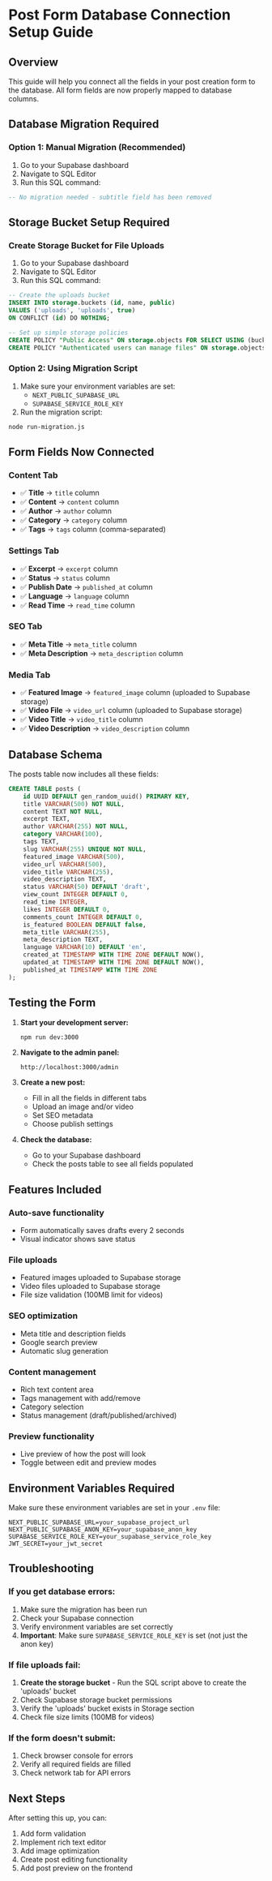 # Post Form Database Connection Setup Guide

## Overview
This guide will help you connect all the fields in your post creation form to the database. All form fields are now properly mapped to database columns.

## Database Migration Required

### Option 1: Manual Migration (Recommended)
1. Go to your Supabase dashboard
2. Navigate to SQL Editor
3. Run this SQL command:
```sql
-- No migration needed - subtitle field has been removed
```

## Storage Bucket Setup Required

### Create Storage Bucket for File Uploads
1. Go to your Supabase dashboard
2. Navigate to SQL Editor
3. Run this SQL command:
```sql
-- Create the uploads bucket
INSERT INTO storage.buckets (id, name, public)
VALUES ('uploads', 'uploads', true)
ON CONFLICT (id) DO NOTHING;

-- Set up simple storage policies
CREATE POLICY "Public Access" ON storage.objects FOR SELECT USING (bucket_id = 'uploads');
CREATE POLICY "Authenticated users can manage files" ON storage.objects FOR ALL USING (bucket_id = 'uploads' AND auth.role() = 'authenticated');
```

### Option 2: Using Migration Script
1. Make sure your environment variables are set:
   - `NEXT_PUBLIC_SUPABASE_URL`
   - `SUPABASE_SERVICE_ROLE_KEY`
2. Run the migration script:
```bash
node run-migration.js
```

## Form Fields Now Connected

### Content Tab
- ✅ **Title** → `title` column
- ✅ **Content** → `content` column
- ✅ **Author** → `author` column
- ✅ **Category** → `category` column
- ✅ **Tags** → `tags` column (comma-separated)

### Settings Tab
- ✅ **Excerpt** → `excerpt` column
- ✅ **Status** → `status` column
- ✅ **Publish Date** → `published_at` column
- ✅ **Language** → `language` column
- ✅ **Read Time** → `read_time` column

### SEO Tab
- ✅ **Meta Title** → `meta_title` column
- ✅ **Meta Description** → `meta_description` column

### Media Tab
- ✅ **Featured Image** → `featured_image` column (uploaded to Supabase storage)
- ✅ **Video File** → `video_url` column (uploaded to Supabase storage)
- ✅ **Video Title** → `video_title` column
- ✅ **Video Description** → `video_description` column

## Database Schema

The posts table now includes all these fields:
```sql
CREATE TABLE posts (
    id UUID DEFAULT gen_random_uuid() PRIMARY KEY,
    title VARCHAR(500) NOT NULL,
    content TEXT NOT NULL,
    excerpt TEXT,
    author VARCHAR(255) NOT NULL,
    category VARCHAR(100),
    tags TEXT,
    slug VARCHAR(255) UNIQUE NOT NULL,
    featured_image VARCHAR(500),
    video_url VARCHAR(500),
    video_title VARCHAR(255),
    video_description TEXT,
    status VARCHAR(50) DEFAULT 'draft',
    view_count INTEGER DEFAULT 0,
    read_time INTEGER,
    likes INTEGER DEFAULT 0,
    comments_count INTEGER DEFAULT 0,
    is_featured BOOLEAN DEFAULT false,
    meta_title VARCHAR(255),
    meta_description TEXT,
    language VARCHAR(10) DEFAULT 'en',
    created_at TIMESTAMP WITH TIME ZONE DEFAULT NOW(),
    updated_at TIMESTAMP WITH TIME ZONE DEFAULT NOW(),
    published_at TIMESTAMP WITH TIME ZONE
);
```

## Testing the Form

1. **Start your development server:**
   ```bash
   npm run dev:3000
   ```

2. **Navigate to the admin panel:**
   ```
   http://localhost:3000/admin
   ```

3. **Create a new post:**
   - Fill in all the fields in different tabs
   - Upload an image and/or video
   - Set SEO metadata
   - Choose publish settings

4. **Check the database:**
   - Go to your Supabase dashboard
   - Check the posts table to see all fields populated

## Features Included

### Auto-save functionality
- Form automatically saves drafts every 2 seconds
- Visual indicator shows save status

### File uploads
- Featured images uploaded to Supabase storage
- Video files uploaded to Supabase storage
- File size validation (100MB limit for videos)

### SEO optimization
- Meta title and description fields
- Google search preview
- Automatic slug generation

### Content management
- Rich text content area
- Tags management with add/remove
- Category selection
- Status management (draft/published/archived)

### Preview functionality
- Live preview of how the post will look
- Toggle between edit and preview modes

## Environment Variables Required

Make sure these environment variables are set in your `.env` file:

```env
NEXT_PUBLIC_SUPABASE_URL=your_supabase_project_url
NEXT_PUBLIC_SUPABASE_ANON_KEY=your_supabase_anon_key
SUPABASE_SERVICE_ROLE_KEY=your_supabase_service_role_key
JWT_SECRET=your_jwt_secret
```

## Troubleshooting

### If you get database errors:
1. Make sure the migration has been run
2. Check your Supabase connection
3. Verify environment variables are set correctly
4. **Important**: Make sure `SUPABASE_SERVICE_ROLE_KEY` is set (not just the anon key)

### If file uploads fail:
1. **Create the storage bucket** - Run the SQL script above to create the 'uploads' bucket
2. Check Supabase storage bucket permissions
3. Verify the 'uploads' bucket exists in Storage section
4. Check file size limits (100MB for videos)

### If the form doesn't submit:
1. Check browser console for errors
2. Verify all required fields are filled
3. Check network tab for API errors

## Next Steps

After setting this up, you can:
1. Add form validation
2. Implement rich text editor
3. Add image optimization
4. Create post editing functionality
5. Add post preview on the frontend 